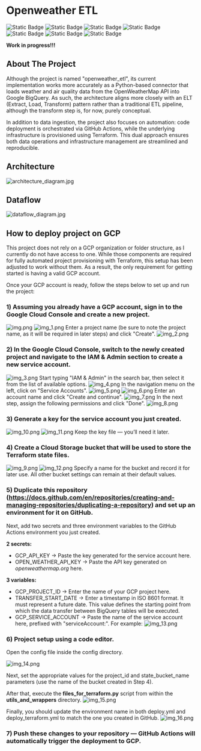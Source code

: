 # Openweather ETL
![Static Badge](https://img.shields.io/badge/ETL-yellow)
![Static Badge](https://img.shields.io/badge/Python-3.11-blue?logo=python)
![Static Badge](https://img.shields.io/badge/Terraform-7B42BC?style=flat&logo=terraform)
![Static Badge](https://img.shields.io/badge/GCP-yellow?logo=google%20cloud)
![Static Badge](https://img.shields.io/badge/BigQuery-yellow?logo=googlecloud)
![Static Badge](https://img.shields.io/badge/CI%2FCD-green)
![Static Badge](https://img.shields.io/badge/GitHub_Actions-grey?logo=github%20actions)


**Work in progress!!!**

## About The Project
Although the project is named "openweather_etl", its current implementation works more accurately as a Python-based connector that loads weather and air quality data from the OpenWeatherMap API into Google BigQuery. As such, the architecture aligns more closely with an ELT (Extract, Load, Transform) pattern rather than a traditional ETL pipeline, although the transform step is, for now, purely conceptual.

In addition to data ingestion, the project also focuses on automation: code deployment is orchestrated via GitHub Actions, while the underlying infrastructure is provisioned using Terraform. This dual approach ensures both data operations and infrastructure management are streamlined and reproducible.

## Architecture
![architecture_diagram.jpg](readme_files/diagram_files/architecture_diagram.jpg)

## Dataflow
![dataflow_diagram.jpg](readme_files/diagram_files/dataflow_diagram.jpg)

## How to deploy project on GCP
This project does not rely on a GCP organization or folder structure, as I currently do not have access to one. While those components are required for fully automated project provisioning with Terraform, this setup has been adjusted to work without them. As a result, the only requirement for getting started is having a valid GCP account.

Once your GCP account is ready, follow the steps below to set up and run the project:

### 1) Assuming you already have a GCP account, sign in to the Google Cloud Console and create a new project.
![img.png](readme_files/deployment_screenshots/img.png)
![img_1.png](readme_files/deployment_screenshots/img_1.png)
Enter a project name (be sure to note the project name, as it will be required in later steps) and click "Create".
![img_2.png](readme_files/deployment_screenshots/img_2.png)
### 2) In the Google Cloud Console, switch to the newly created project and navigate to the IAM & Admin section to create a new service account.
![img_3.png](readme_files/deployment_screenshots/img_3.png)
Start typing "IAM & Admin" in the search bar, then select it from the list of available options.
![img_4.png](readme_files/deployment_screenshots/img_4.png)
In the navigation menu on the left, click on "Service Accounts".
![img_5.png](readme_files/deployment_screenshots/img_5.png)
![img_6.png](readme_files/deployment_screenshots/img_6.png)
Enter an account name and click "Create and continue".
![img_7.png](readme_files/deployment_screenshots/img_7.png)
In the next step, assign the following permissions and click "Done".
![img_8.png](readme_files/deployment_screenshots/img_8.png)
### 3) Generate a key for the service account you just created.
![img_10.png](readme_files/deployment_screenshots/img_10.png)
![img_11.png](readme_files/deployment_screenshots/img_11.png)
Keep the key file — you’ll need it later.
### 4) Create a Cloud Storage bucket that will be used to store the Terraform state files.
![img_9.png](readme_files/deployment_screenshots/img_9.png)
![img_12.png](readme_files/deployment_screenshots/img_12.png)
Specify a name for the bucket and record it for later use. All other bucket settings can remain at their default values.
### 5) Duplicate this repository (https://docs.github.com/en/repositories/creating-and-managing-repositories/duplicating-a-repository) and set up an environment for it on GitHub.
Next, add two secrets and three environment variables to the GitHub Actions environment you just created.

**2 secrets:**
- GCP_API_KEY          -> Paste the key generated for the service account here.
- OPEN_WEATHER_API_KEY -> Paste the API key generated on *openweathermap.org* here.

**3 variables:**
- GCP_PROJECT_ID      -> Enter the name of your GCP project here.
- TRANSFER_START_DATE -> Enter a timestamp in ISO 8601 format. It must represent a future date. This value defines the starting point from which the data transfer between BigQuery tables will be executed.
- GCP_SERVICE_ACCOUNT -> Paste the name of the service account here, prefixed with "serviceAccount:". For example:
![img_13.png](readme_files/deployment_screenshots/img_13.png)
### 6) Project setup using a code editor.
Open the config file inside the config directory.

![img_14.png](readme_files/deployment_screenshots/img14.png)

Next, set the appropriate values for the project_id and state_bucket_name parameters (use the name of the bucket created in Step 4).

After that, execute the **files_for_terraform.py** script from within the **utils_and_wrappers** directory.
![img_15.png](readme_files/deployment_screenshots/img15.png)

Finally, you should update the environment name in both deploy.yml and deploy_terraform.yml to match the one you created in GitHub.
![img_16.png](readme_files/deployment_screenshots/img16.png)
### 7) Push these changes to your repository — GitHub Actions will automatically trigger the deployment to GCP.